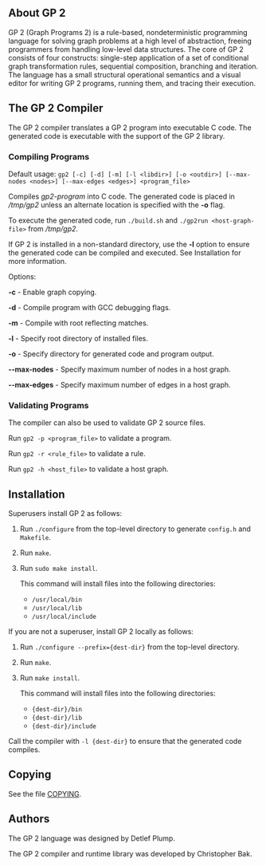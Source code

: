 ## About GP 2

GP 2 (Graph Programs 2) is a rule-based, nondeterministic programming language
for solving graph problems at a high level of abstraction, freeing programmers
from handling low-level data structures. The core of GP 2 consists of four
constructs: single-step application of a set of conditional graph
transformation rules, sequential composition, branching and iteration. The
language has a small structural operational semantics and a visual editor for
writing GP 2 programs, running them, and tracing their execution.

## The GP 2 Compiler

The GP 2 compiler translates a GP 2 program into executable C code.
The generated code is executable with the support of the GP 2 library.

### Compiling Programs

Default usage:
`gp2 [-c] [-d] [-m] [-l <libdir>] [-o <outdir>] [--max-nodes <nodes>] [--max-edges <edges>] <program_file>`

Compiles *gp2-program* into C code. The generated code is placed in
*/tmp/gp2* unless an alternate location is specified with the **-o** flag. 

To execute the generated code, run `./build.sh` and
`./gp2run <host-graph-file>` from */tmp/gp2*.

If GP 2 is installed in a non-standard directory, use the **-l** option to 
ensure the generated code can be compiled and executed. See Installation 
for more information.

Options:

**-c** - Enable graph copying.

**-d** - Compile program with GCC debugging flags.

**-m** - Compile with root reflecting matches.

**-l** - Specify root directory of installed files.

**-o** - Specify directory for generated code and program output.

**--max-nodes** - Specify maximum number of nodes in a host graph.

**--max-edges** - Specify maximum number of edges in a host graph.

### Validating Programs

The compiler can also be used to validate GP 2 source files.

Run `gp2 -p <program_file>` to validate a program.

Run `gp2 -r <rule_file>` to validate a rule.

Run `gp2 -h <host_file>` to validate a host graph.

## Installation

Superusers install GP 2 as follows: 

1. Run `./configure` from the top-level directory to generate `config.h` and `Makefile`.

2. Run `make`.

3. Run `sudo make install`. 

   This command will install files into the following directories:
   * `/usr/local/bin`
   * `/usr/local/lib`
   * `/usr/local/include`

If you are not a superuser, install GP 2 locally as follows:

1. Run `./configure --prefix={dest-dir}` from the top-level directory.

2. Run `make`.

3. Run `make install`.

   This command will install files into the following directories:
   * `{dest-dir}/bin`
   * `{dest-dir}/lib`
   * `{dest-dir}/include`

Call the compiler with `-l {dest-dir}` to ensure that the generated code compiles.

## Copying

See the file [COPYING](COPYING).

## Authors

The GP 2 language was designed by Detlef Plump.

The GP 2 compiler and runtime library was developed by Christopher Bak.
